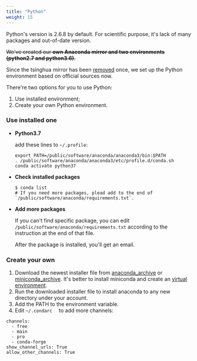 ```yaml
---
title: "Python"
weight: 15
---
```


Python's version is 2.6.8 by default. For scientific purpose, it's lack of many packages and out-of-date version.

~~We've created our **own Anaconda mirror and two environments (python2.7 and python3.6)**.~~

Since the tsinghua mirror has been [removed](https://mirror.tuna.tsinghua.edu.cn/news/close-anaconda-service/) once, we set up the Python environment based on official sources now.

There're two options for you to use Python:

1. Use installed environment;
2. Create your own Python environment.

### Use installed one

- **Python3.7**

  add these lines to `~/.profile`:

  ```
  export PATH=/public/software/anaconda/anaconda3/bin:$PATH
  . /public/software/anaconda/anaconda3/etc/profile.d/conda.sh
  conda activate python37
  ```

- **Check installed packages**

  ```
  $ conda list
  # If you need more packages, plead add to the end of `/public/software/anaconda/requirements.txt`.
  ```

- **Add more packages**

  If you can't find specific package, you can edit `/public/software/anaconda/requirements.txt` according to the instruction at the end of that file.

  After the package is installed, you'll get an email.

### Create your own

1. Download the newest installer file from [anaconda_archive](https://repo.anaconda.com/archive/) or [miniconda_archive](https://repo.anaconda.com/miniconda/). It's better to install miniconda and create an [virtual environment](https://docs.conda.io/projects/conda/en/latest/user-guide/tasks/manage-environments.html).
2. Run the downloaded installer file to install anaconda to any new directory under your account.
3. Add the PATH to the environment variable.
4. Edit `~/.condarc  ` to add more channels:

```
channels:
  - free
  - main
  - pro
  - conda-forge
show_channel_urls: True
allow_other_channels: True
```